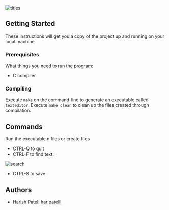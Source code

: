 ![titles](https://user-images.githubusercontent.com/34925349/62840262-9f30b900-bc65-11e9-8329-33c2723539ae.png)
## Getting Started 

These instructions will get you a copy of the project up and running on your local machine.

### Prerequisites

What things you need to run the program:

* C compiler
### Compiling

Execute `make` on the command-line to generate an executable called `texteditor`.
Execute `make clean` to clean up the files created through compilation.

## Commands
Run the executable n files or create files
* CTRL-Q to quit 
* CTRL-F to find text:



![search](https://user-images.githubusercontent.com/34925349/62840261-9f30b900-bc65-11e9-9b7d-068e88ce22f4.png)
* CTRL-S to save


## Authors
* Harish Patel: [haripatelll](https://github.com/haripatelll)
